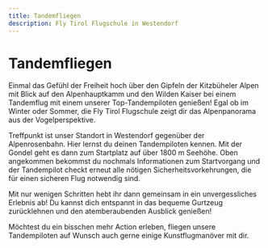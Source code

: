 ```yaml
---
title: Tandemfliegen
description: Fly Tirol Flugschule in Westendorf
---
```


# Tandemfliegen

Einmal das Gefühl der Freiheit hoch über den Gipfeln der Kitzbüheler Alpen mit Blick auf den Alpenhauptkamm und den Wilden Kaiser bei einem Tandemflug mit einem unserer Top-Tandempiloten genießen! Egal ob im Winter oder Sommer, die Fly Tirol Flugschule zeigt dir das Alpenpanorama aus der Vogelperspektive.


Treffpunkt ist unser Standort in Westendorf gegenüber der Alpenrosenbahn. Hier lernst du deinen Tandempiloten kennen. Mit der Gondel geht es dann zum Startplatz auf über 1800 m Seehöhe. Oben angekommen bekommst du nochmals Informationen zum Startvorgang und der Tandempilot checkt erneut alle nötigen Sicherheitsvorkehrungen, die für einen sicheren Flug notwendig sind.


Mit nur wenigen Schritten hebt ihr dann gemeinsam in ein unvergessliches Erlebnis ab! Du kannst dich entspannt in das bequeme Gurtzeug zurücklehnen und den atemberaubenden Ausblick genießen! 

Möchtest du ein bisschen mehr Action erleben, fliegen unsere Tandempiloten auf Wunsch auch gerne einige Kunstflugmanöver mit dir. 

<content-image-gallery path="/media/tandemfliegen/"></content-impage-gallery>

